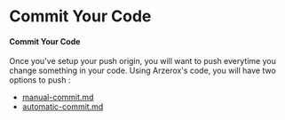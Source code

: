 # Commit Your Code

#### Commit Your Code

Once you've setup your push origin, you will want to push everytime you change something in your code. Using Arzerox's code, you will have two options to push :

* [manual-commit.md](manual-commit.md "mention")
* [automatic-commit.md](automatic-commit.md "mention")
